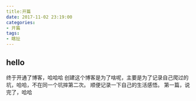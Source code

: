 ```yaml
---
title:开篇
date: 2017-11-02 23:19:00
categories:
- 开篇
tags:
- 瞎扯
---
```



## hello

终于开通了博客，哈哈哈
创建这个博客是为了啥呢，主要是为了记录自己爬过的坑，哈哈，不在同一个坑摔第二次。
顺便记录一下自己的生活感悟。
第一篇，说完了，哈哈







